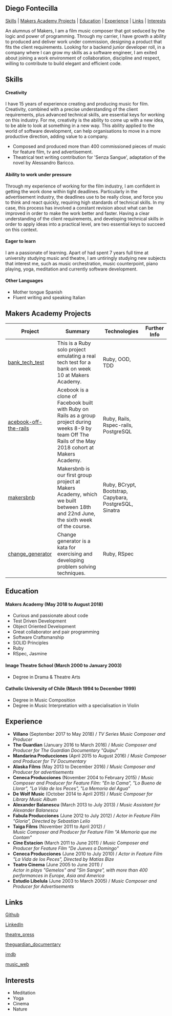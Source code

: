 ## Diego Fontecilla
[Skills](#skills) | [Makers Academy Projects](#makers_projects) | [Education](#education) | [Experience](#experience) | [Links](#links) |
[Interests](#interests)
<!--
A sentence about who and what you are. Then a sentence about what you've achieved. And then a sentence about what you're looking for: what you would ideally be doing, with whom and in what environment. -->
An alumnus of Makers, I am a film music composer that got seduced by the logic and power of programming.
Through my carrier, I have growth a ability to produced and deliver work under commission,
designing a product that fits the client requirements. Looking for a backend junior developer roll,
in a company where I can grow my skills as a software engineer, I am exited about joining a work environment
of collaboration, discipline and respect, willing to contribute to build elegant and efficient code.

## Skills
<!-- #Descriptive paragraph of how capable you are at this skill and, if relevant, how it has developed.
- Experience
- Achievements
- Evidence -->
#### Creativity
I have 15 years of experience creating and producing music for film. Creativity, combined with a precise
understanding of the client requirements, plus advanced technical skills, are essential keys for working on
this industry. For me, creativity is the ability to come up with a new idea, to be able to look at something
in a new way. This ability applied to the world of software development, can help organisations to move in
a more productive direction, adding value to a company.

 - Composed and produced more than 400 commissioned pieces of music for feature film, tv and advertisement.
 - Theatrical text writing contribution for 'Senza Sangue', adaptation of the novel by Alessandro Baricco.   

#### Ability to work under pressure
Through my experience of working for the film industry, I am confident in getting the work done within tight
deadlines. Particularly in the advertisement industry, the deadlines use to be really close, and force you to think and react quickly, requiring high standards of technical skills. In my case, this process has
involved a constant revision about what can be improved in order to make the work better and faster.
Having a clear understanding of the client requirements, and developing technical skills in order to apply
ideas into a practical level, are two essential keys to succeed on this context.

#### Eager to learn
I am a passionate of learning. Apart of had spent 7 years full time at university studying music and theatre,
I am untiringly studying new subjects that interest me, such as music orchestration, music counterpoint,
piano playing, yoga, meditation and currently software development.

#### Other Languages
- Mother tongue Spanish
- Fluent writing and speaking Italian

## <a name="makers_projects">Makers Academy Projects</a>
| Project | Summary | Technologies | Further Info |
|----------|----------|----------|----------|
| [bank_tech_test](https://github.com/diegofontecilla/bank_tech_test) | This is a Ruby solo project emulating a real tech test for a bank on week 10 at Makers Academy. | Ruby, OOD, TDD |
| [acebook-off-the-rails](https://github.com/diegofontecilla/acebook-off-the-rails) | Acebook is a clone of Facebook built with Ruby on Rails as a group project during weeks 8-9 by team Off The Rails of the May 2018 cohort at Makers Academy. | Ruby, Rails, Rspec-rails, PostgreSQL |
| [makersbnb](https://github.com/diegofontecilla/makersbnb) | Makersbnb is our first group project at Makers Academy, which we built between 18th and 22nd June, the sixth week of the course. | Ruby, BCrypt, Bootstrap, Capybara, PostgreSQL, Sinatra |
| [change_generator](https://github.com/diegofontecilla/change_generator) | Change generator is a kata for exercising and developing problem solving techniques. | Ruby, RSpec |

## Education

#### Makers Academy (May 2018 to August 2018)

- Curious and passionate about code
- Test Driven Development
- Object Oriented Development
- Great collaborator and pair programming
- Software Craftsmanship
- SOLID Principles
- Ruby
- RSpec, Jasmine
<!-- #### Your University / College (start_date to end_date)
- Subject, any specialisms
- Grade
- Other cool stuff -->
#### Image Theatre School (March 2000 to January 2003)
- Degree in Drama & Theatre Arts
#### Catholic University of Chile (March 1994 to December 1999)
- Degree in Music Composition
- Degree in Music Interpretation with a specialisation in Violin
<!--
#### Any other qualifications -->
## Experience
- **Villano** (September 2017 to May 2018) /
  *TV Series Music Composer and Producer*
- **The Guardian** (January 2016 to March 2016) /
  *Music Composer and Producer for The Guardian Documentary "Quipu"*
- **Mandarina Producciones** (April 2015 to August 2016) /
  *Music Composer and Producer for TV Documentary*
- **Alaska Films** (May 2013 to December 2016) /
  *Music Composer and Producer for advertisements*
- **Ceneca Producciones** (November 2004 to February 2015) /
  *Music Composer and Producer for Feature Film:*
  *"En la Cama", "Lo Bueno de Llorar", "La Vida de los Peces", "La Memoria del Agua"*
- **De Wolf Music** (October 2014 to April 2015) /
  *Music Composer for Library Music Album*
- **Alexander Balanescu** (March 2013 to July 2013) /
  *Music Assistant for Alexander Balanescu*
- **Fabula Producciones** (June 2012 to July 2012) /
  *Actor in Feature Film "Gloria", Directed by Sebastian Lelio*
- **Taiga Films** (November 2011 to April 2012) /    
  *Music Composer and Producer for Feature Film "A Memoria que me Contam"*
- **Cine Estacion** (March 2011 to June 2011) /
  *Music Composer and Producer for Feature Film "De Jueves a Domingo"*
- **Ceneca Producciones** (June 2010 to July 2010) /
  *Actor in Feature Film "La Vida de los Peces", Directed by Matias Bize*
- **Teatro Cinema** (June 2005 to June 2011) /   
  *Actor in plays "Gemelos" and "Sin Sangre", with more than 400 performances
  in Europe, Asia and America*
- **Estudio Libelula** (June 2003 to March 2005) /
  *Music Composer and Producer for Advertisements*

## Links
[Github](https://github.com/diegofontecilla)

[LinkedIn](https://www.linkedin.com/in/danpelensky)

[theatre_press](https://www.nytimes.com/2007/07/12/theater/reviews/12geme.html)

[theguardian_documentary](https://www.theguardian.com/world/ng-interactive/2017/feb/10/quipu-the-phone-line-calling-for-justice-in-peru-video)

[imdb](https://www.imdb.com/name/nm2020909/?ref_=fn_al_nm_1)

[music_web](http://diegofontecilla.com/)

## Interests
- Meditation
- Yoga
- Cinema
- Nature
